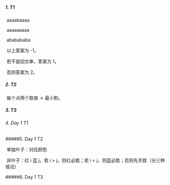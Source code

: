 ##### 1. T1

​	aaaabaaaa

​	aaaaaaaaa

​	ababababa

​	以上答案为 -1。

​	若不是回文串，答案为 1。

​	否则答案为 2。

##### 2. T2

​	每个点两个取值 -> 最小割。

##### 3. T3

###### 4. Day 1 T1

#####5. Day 1 T2

​	单独叶子：对应颜色

​	非叶子：红 i 蓝 j，若 i > j，则红必胜；若 i < j，则蓝必胜；否则先手胜（分三种情况）

#####6. Day 1 T3

​	 